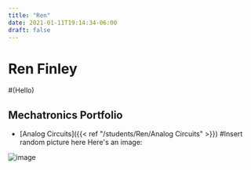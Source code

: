 ```yaml
---
title: "Ren"
date: 2021-01-11T19:14:34-06:00
draft: false
---
```


# Ren Finley
#(Hello)

## Mechatronics Portfolio
* [Analog Circuits]({{< ref "/students/Ren/Analog Circuits" >}})
#Insert random picture here
Here's an image:

![image](../images/Arduino.png)